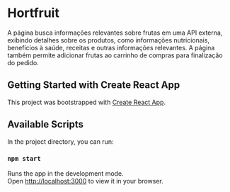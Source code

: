 # Hortfruit
 A página busca informações relevantes sobre frutas em uma API externa, exibindo detalhes sobre os produtos, como informações nutricionais, benefícios à saúde, receitas e outras informações relevantes. A página também permite adicionar frutas ao carrinho de compras para finalização do pedido. 

## Getting Started with Create React App
This project was bootstrapped with [Create React App](https://github.com/facebook/create-react-app).

## Available Scripts
In the project directory, you can run:

### `npm start`

Runs the app in the development mode.\
Open [http://localhost:3000](http://localhost:3000) to view it in your browser.
